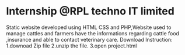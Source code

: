 # Internship @RPL techno IT limited
Static website developed using HTML CSS and PHP,Website used to manage cattles and farmers have the informations regarding cattle food ,insurance and able to contact veterinary care.
Download Instruction: 
1.downoad Zip file 
2.unzip the file.
3.open project.html

